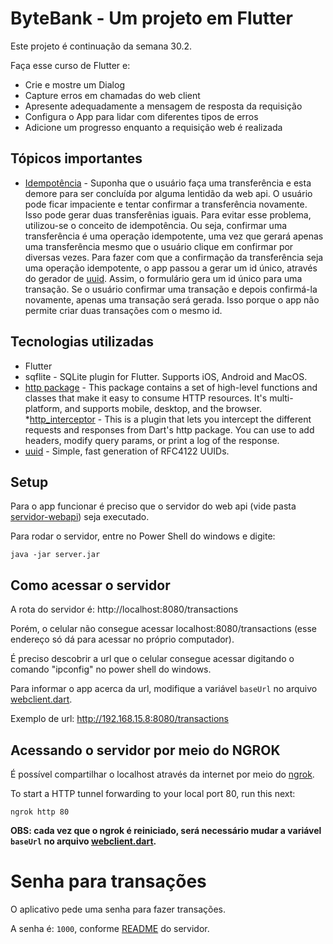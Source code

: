 # ByteBank - Um projeto em Flutter

Este projeto é continuação da semana 30.2.

Faça esse curso de Flutter e:
* Crie e mostre um Dialog
* Capture erros em chamadas do web client
* Apresente adequadamente a mensagem de resposta da requisição
* Configura o App para lidar com diferentes tipos de erros
* Adicione um progresso enquanto a requisição web é realizada

## Tópicos importantes
* [Idempotência](https://en.wikipedia.org/wiki/Idempotence) - Suponha que o usuário faça uma transferência e esta demore para ser concluída por alguma lentidão da web api. O usuário pode ficar impaciente e tentar confirmar a transferência novamente. Isso pode gerar duas transferênias iguais. Para evitar esse problema, utilizou-se o conceito de idempotência. Ou seja, confirmar uma transferência é uma operação idempotente, uma vez que gerará apenas uma transferência mesmo que o usuário clique em confirmar por diversas vezes. Para fazer com que a confirmação da transferência seja uma operação idempotente, o app passou a gerar um id único, através do gerador de [uuid](https://en.wikipedia.org/wiki/Universally_unique_identifier). Assim, o formulário gera um id único para uma transação. Se o usuário confirmar uma transação e depois confirmá-la novamente, apenas uma transação será gerada. Isso porque o app não permite criar duas transações com o mesmo id.


## Tecnologias utilizadas

* Flutter
* sqflite - SQLite plugin for Flutter. Supports iOS, Android and MacOS.
* [http package](https://pub.dev/packages/http) - This package contains a set of high-level functions and classes that make it easy to consume HTTP resources. It's multi-platform, and supports mobile, desktop, and the browser.
*[http_interceptor](https://pub.dev/packages/http_interceptor) - This is a plugin that lets you intercept the different requests and responses from Dart's http package. You can use to add headers, modify query params, or print a log of the response.
* [uuid](https://pub.dev/packages/uuid) - Simple, fast generation of RFC4122 UUIDs.

## Setup

Para o app funcionar é preciso que o servidor do web api (vide pasta [servidor-webapi](./servidor-webapi/)) seja executado.

Para rodar o servidor, entre no Power Shell do windows e digite:

```
java -jar server.jar
```

## Como acessar o servidor

A rota do servidor é: http://localhost:8080/transactions

Porém, o celular não consegue acessar localhost:8080/transactions (esse endereço só dá para acessar no próprio computador).

É preciso descobrir a url que o celular consegue acessar digitando o comando "ipconfig" no power shell do windows.

Para informar o app acerca da url, modifique a variável `baseUrl` no arquivo [webclient.dart](./byte_bank/lib/http/webclient.dart).

Exemplo de url: http://192.168.15.8:8080/transactions

## Acessando o servidor por meio do NGROK

É possível compartilhar o localhost através da internet por meio do [ngrok](https://ngrok.com/).

To start a HTTP tunnel forwarding to your local port 80, run this next:
```
ngrok http 80
```

**OBS: cada vez que o ngrok é reiniciado, será necessário mudar a variável `baseUrl` no arquivo [webclient.dart](./byte_bank/lib/http/webclient.dart).**


# Senha para transações

O aplicativo pede uma senha para fazer transações.

A senha é: `1000`, conforme [README](./servidor-webapi/README.md) do servidor.
